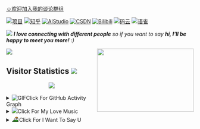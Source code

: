 [☺️欢迎加入我的谈论群组](https://discord.gg/7CVjK4H5qg)

[![项目](https://img.shields.io/badge/%E6%BA%90%E7%A0%81-%E9%A1%B9%E7%9B%AE%E9%9B%86%E9%94%A6-brightgreen)](https://mianbaoduo.com/)
[![知乎](https://img.shields.io/badge/知乎-查看-blue)](https://www.zhihu.com/people/wang-rong-sheng-74)
[![AIStudio](https://img.shields.io/badge/AIStudio-%E6%9F%A5%E7%9C%8B-yellowgreen)](https://aistudio.baidu.com/aistudio/personalcenter/thirdview/98087)
[![CSDN](https://img.shields.io/badge/CSDN-查看-red)](https://blog.csdn.net/u014297502?spm=1000.2115.3001.5113)
[![Bilibili](https://img.shields.io/badge/Bilibili-查看-pink)](https://space.bilibili.com/383478933)
[![码云](https://img.shields.io/badge/码云-查看-yellow)](https://gitee.com/niceWangRongsheng)
[![语雀](https://img.shields.io/badge/%E8%AF%AD%E9%9B%80-%E6%9F%A5%E7%9C%8B-yellowgreen)](https://www.yuque.com/wangrs)

<img src="https://media.giphy.com/media/LnQjpWaON8nhr21vNW/giphy.gif" width="60"> <em><b>I love connecting with different people</b> so if you want to say <b>hi, I'll be happy to meet you more!</b> :)</em>

<img align='right' src="https://raw.githubusercontent.com/SP-XD/SP-XD/main/images/dev-working_rounded.gif" width="260" height="170">

<img align="" height="155px" src="https://github-readme-stats.vercel.app/api?username=wangrongsheng&hide_title=true&hide_border=true&show_icons=true&include_all_commits=true&line_height=21&bg_color=0,EC6C6C,FFD479,FFFC79,73FA79&theme=graywhite&locale=cn" />


## Visitor Statistics <img src="https://media.giphy.com/media/mGcNjsfWAjY5AEZNw6/giphy.gif" width="50">

<p align="center">
  <img src="https://profile-counter.glitch.me/WangRongsheng/count.svg" />
</p>

<details>
<summary><img alt="GIF" src="https://github.com/TheDudeThatCode/TheDudeThatCode/blob/master/Assets/Developer.gif" width="25" />Click For GitHub Activity Graph</summary>
<p align="center">
  <img alt = "GitHub Activity Graph" src="https://activity-graph.herokuapp.com/graph?username=wangrongsheng">
</p>
</details>

<details>
<summary><img src="https://github.com/SP-XD/SP-XD/blob/main/images/hyperkitty.gif?raw=true" width="20" />Click For My Love Music</summary>
<p align="center">
  <a href="https://music.163.com/#/user/home?id=1397224764"><img alt = "Music" src="https://spotify-readme.sp-xd.vercel.app/api/spotify"></a>
</p>
</details>

<details>
<summary><img src="https://raw.githubusercontent.com/ItsAnunesS/ItsAnunesS/master/src/img/parrots/flags/indiaparrot.gif" width="20" />Click For I Want To Say U</summary>
<p align="center">
  <img height="120" alt="Thanks for visiting me" width="100%" src="https://raw.githubusercontent.com/BrunnerLivio/brunnerlivio/master/images/marquee.svg" />
</p>
</details>

